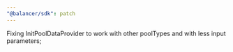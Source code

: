```yaml
---
"@balancer/sdk": patch
---
```


Fixing InitPoolDataProvider to work with other poolTypes and with less input parameters;
